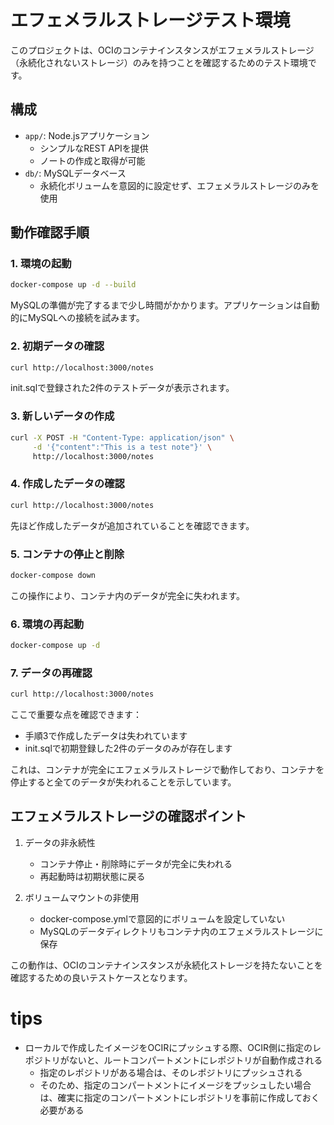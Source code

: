 # エフェメラルストレージテスト環境

このプロジェクトは、OCIのコンテナインスタンスがエフェメラルストレージ（永続化されないストレージ）のみを持つことを確認するためのテスト環境です。

## 構成

- `app/`: Node.jsアプリケーション
  - シンプルなREST APIを提供
  - ノートの作成と取得が可能
- `db/`: MySQLデータベース
  - 永続化ボリュームを意図的に設定せず、エフェメラルストレージのみを使用

## 動作確認手順

### 1. 環境の起動

```bash
docker-compose up -d --build
```

MySQLの準備が完了するまで少し時間がかかります。アプリケーションは自動的にMySQLへの接続を試みます。

### 2. 初期データの確認

```bash
curl http://localhost:3000/notes
```

init.sqlで登録された2件のテストデータが表示されます。

### 3. 新しいデータの作成

```bash
curl -X POST -H "Content-Type: application/json" \
     -d '{"content":"This is a test note"}' \
     http://localhost:3000/notes
```

### 4. 作成したデータの確認

```bash
curl http://localhost:3000/notes
```

先ほど作成したデータが追加されていることを確認できます。

### 5. コンテナの停止と削除

```bash
docker-compose down
```

この操作により、コンテナ内のデータが完全に失われます。

### 6. 環境の再起動

```bash
docker-compose up -d
```

### 7. データの再確認

```bash
curl http://localhost:3000/notes
```

ここで重要な点を確認できます：
- 手順3で作成したデータは失われています
- init.sqlで初期登録した2件のデータのみが存在します

これは、コンテナが完全にエフェメラルストレージで動作しており、コンテナを停止すると全てのデータが失われることを示しています。

## エフェメラルストレージの確認ポイント

1. データの非永続性
   - コンテナ停止・削除時にデータが完全に失われる
   - 再起動時は初期状態に戻る

2. ボリュームマウントの非使用
   - docker-compose.ymlで意図的にボリュームを設定していない
   - MySQLのデータディレクトリもコンテナ内のエフェメラルストレージに保存

この動作は、OCIのコンテナインスタンスが永続化ストレージを持たないことを確認するための良いテストケースとなります。

# tips
- ローカルで作成したイメージをOCIRにプッシュする際、OCIR側に指定のレポジトリがないと、ルートコンパートメントにレポジトリが自動作成される
  - 指定のレポジトリがある場合は、そのレポジトリにプッシュされる
  - そのため、指定のコンパートメントにイメージをプッシュしたい場合は、確実に指定のコンパートメントにレポジトリを事前に作成しておく必要がある